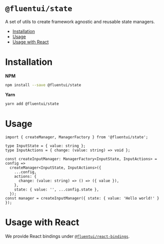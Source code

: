# `@fluentui/state`

A set of utils to create framework agnostic and reusable state managers.

<!-- START doctoc generated TOC please keep comment here to allow auto update -->
<!-- DON'T EDIT THIS SECTION, INSTEAD RE-RUN doctoc TO UPDATE -->

- [Installation](#installation)
- [Usage](#usage)
- [Usage with React](#usage-with-react)

<!-- END doctoc generated TOC please keep comment here to allow auto update -->

# Installation

**NPM**

```bash
npm install --save @fluentui/state
```

**Yarn**

```bash
yarn add @fluentui/state
```

# Usage

```tsx
import { createManager, ManagerFactory } from '@fluentui/state';

type InputState = { value: string };
type InputActions = { change: (value: string) => void };

const createInputManager: ManagerFactory<InputState, InputActions> = config =>
  createManager<InputState, InputActions>({
    ...config,
    actions: {
      change: (value: string) => () => ({ value }),
    },
    state: { value: '', ...config.state },
  });
const manager = createInputManager({ state: { value: 'Hello world!' } });
```

# Usage with React

We provide React bindings under [`@fluentui/react-bindings`](https://github.com/microsoft/fluentui/tree/master/packages/fluentui/react-bindings).
